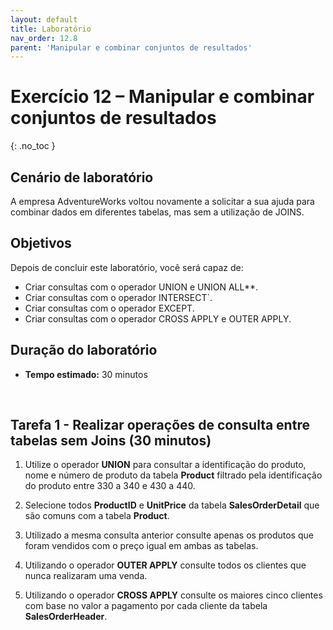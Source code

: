 ```yaml
---
layout: default
title: Laboratório
nav_order: 12.8
parent: 'Manipular e combinar conjuntos de resultados'
---
```


# Exercício 12 – Manipular e combinar conjuntos de resultados
{: .no_toc }


<!-- Lab Scenario -->
## Cenário de laboratório

A empresa AdventureWorks voltou novamente a solicitar a sua ajuda para combinar dados em diferentes tabelas, mas sem a utilização de JOINS.

<!-- Objectives -->
## Objetivos

Depois de concluir este laboratório, você será capaz de:

* Criar consultas com o operador UNION e UNION ALL**.
* Criar consultas com o operador INTERSECT`.
* Criar consultas com o operador EXCEPT.
* Criar consultas com o operador CROSS APPLY  e OUTER APPLY.


<!-- Lab Duration -->
## Duração do laboratório

* **Tempo estimado:** 30 minutos

<br>

## Tarefa 1 - Realizar operações de consulta entre tabelas sem Joins (30 minutos)

1. Utilize o operador **UNION** para consultar a identificação do produto, nome e número de produto da tabela **Product** filtrado pela identificação do produto entre 330 a 340 e 430 a 440.


1. Selecione todos **ProductID** e **UnitPrice** da tabela **SalesOrderDetail** que são comuns com a tabela **Product**.


1. Utilizado a mesma consulta anterior consulte apenas os produtos que foram vendidos com o preço igual em ambas as tabelas. 


1. Utilizando o operador **OUTER APPLY** consulte todos os clientes que nunca realizaram uma venda.


1. Utilizando o operador **CROSS APPLY** consulte os maiores cinco clientes com base no valor a pagamento por cada cliente da tabela **SalesOrderHeader**.


<br>